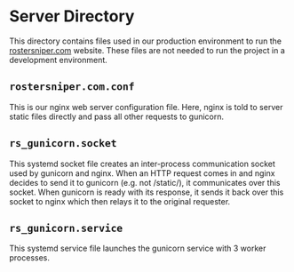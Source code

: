 # Server Directory
This directory contains files used in our production environment to run the [rostersniper.com](https://rostersniper.com) website. These files are not needed to run the project in a development environment.

## ``rostersniper.com.conf``
This is our nginx web server configuration file. Here, nginx is told to server static files directly and pass all other requests to gunicorn.

## `rs_gunicorn.socket`
This systemd socket file creates an inter-process communication socket used by gunicorn and nginx. When an HTTP request comes in and nginx decides to send it to gunicorn (e.g. not /static/), it communicates over this socket. When gunicorn is ready with its response, it sends it back over this socket to nginx which then relays it to the original requester.

## `rs_gunicorn.service`
This systemd service file launches the gunicorn service with 3 worker processes.
